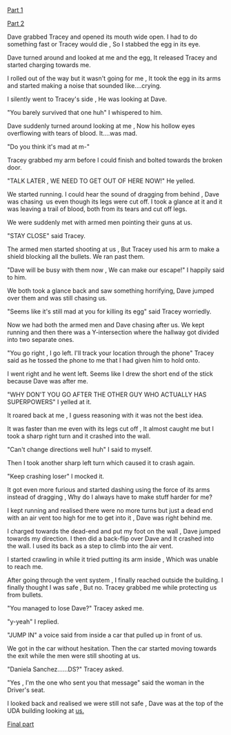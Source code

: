 [Part 1](https://www.reddit.com/r/nosleep/s/uleWDnJ7p0)


[Part 2](https://www.reddit.com/r/nosleep/s/SI2Z866E6G)


Dave grabbed Tracey and opened its mouth wide open. I had to do something fast or Tracey would die , So I stabbed the egg in its eye. 


Dave turned around and looked at me and the egg, It released Tracey and started charging towards me.


I rolled out of the way but it wasn't going for me , It took the egg in its arms and started making a noise that sounded like....crying.


I silently went to Tracey's side , He was looking at Dave.


"You barely survived that one huh" I whispered to him.


Dave suddenly turned around looking at me , Now his hollow eyes overflowing with tears of blood. It....was mad.


"Do you think it's mad at m-"


Tracey grabbed my arm before I could finish and bolted towards the broken door.


"TALK LATER , WE NEED TO GET OUT OF HERE NOW!" He yelled.


We started running. I could hear the sound of dragging from behind , Dave was chasing  us even though its legs were cut off. I took a glance at it and it was leaving a trail of blood, both from its tears and cut off legs.


We were suddenly met with armed men pointing their guns at us.


"STAY CLOSE" said Tracey.


The armed men started shooting at us , But Tracey used his arm to make a shield blocking all the bullets. We ran past them.


"Dave will be busy with them now , We can make our escape!" I happily said to him.


We both took a glance back and saw something horrifying, Dave jumped over them and was still chasing us.


"Seems like it's still mad at you for killing its egg" said Tracey worriedly.


Now we had both the armed men and Dave chasing after us. We kept running and then there was a Y-intersection where the hallway got divided into two separate ones.


"You go right , I go left. I'll track your location through the phone" Tracey said as he tossed the phone to me that I had given him to hold onto.


I went right and he went left. Seems like I drew the short end of the stick because Dave was after me.


"WHY DON'T YOU GO AFTER THE OTHER GUY WHO ACTUALLY HAS SUPERPOWERS" I yelled at it.


It roared back at me , I guess reasoning with it was not the best idea.


It was faster than me even with its legs cut off , It almost caught me but I took a sharp right turn and it crashed into the wall.


"Can't change directions well huh" I said to myself.


Then I took another sharp left turn which caused it to crash again.


"Keep crashing loser" I mocked it.


It got even more furious and started dashing using the force of its arms instead of dragging , Why do I always have to make stuff harder for me?


I kept running and realised there were no more turns but just a dead end with an air vent too high for me to get into it , Dave was right behind me.


I charged towards the dead-end and put my foot on the wall , Dave jumped towards my direction. I then did a back-flip over Dave and It crashed into the wall. I used its back as a step to climb into the air vent. 


I started crawling in while it tried putting its arm inside , Which was unable to reach me.


After going through the vent system , I finally reached outside the building. I finally thought I was safe , But no. Tracey grabbed me while protecting us from bullets. 


"You managed to lose Dave?" Tracey asked me.


"y-yeah" I replied.


"JUMP IN" a voice said from inside a car that pulled up in front of us.


We got in the car without hesitation. Then the car started moving towards the exit while the men were still shooting at us.


"Daniela Sanchez......DS?" Tracey asked.


"Yes , I'm the one who sent you that message" said the woman in the Driver's seat.


I looked back and realised we were still not safe , Dave was at the top of the UDA building looking at [us.](https://www.reddit.com/r/UnnaturalUniverse/s/MZZsHWg1Ch)


[Final part](https://www.reddit.com/r/nosleep/s/736ilSzoOP)
